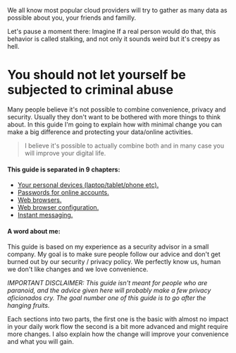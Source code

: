 We all know most popular cloud providers will try to gather as many data as possible about you, your friends and familly.

Let's pause a moment there: Imagine If a real person would do that, this behavior is called stalking, and not only it sounds weird but it's creepy as hell.

# You should not let yourself be subjected to criminal abuse

Many people believe it's not possible to combine convenience, privacy and security. Usually they don't want to be bothered with more things to think about. In this guide I'm going to explain how with minimal change you can make a big difference and protecting your data/online activities.

> I believe it's possible to actually combine both and in many case you will improve your digital life.

#### This guide is separated in 9 chapters:

* [Your personal devices (laptop/tablet/phone etc).](00-digital-devices.md)
* [Passwords for online accounts.](01-password-managers.md)
* [Web browsers.](02-web-browsers.md)
* [Web browser configuration.](03-web-browsers-configuration.md)
* [Instant messaging.](04-instant-messaging.md)

#### A word about me:

This guide is based on my experience as a security advisor in a small company. My goal is to make sure people follow our advice and don't get burned out by our security / privacy policy. We perfectly know us, human we don't like changes and we love convenience.

*IMPORTANT DISCLAIMER: This guide isn't meant for people who are paranoid, and the advice given here will probably make a few privacy aficionados cry. The goal number one of this guide is to go after the hanging fruits.*

Each sections into two parts, the first one is the basic with almost no impact in your daily work flow the second is a bit more advanced and might require more changes. I also explain how the change will improve your convenience and what you will gain.
